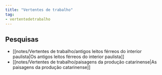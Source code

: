 ```yaml
---
title: "Vertentes de trabalho"
tag:
- vertentedetrabalho
---
```


## Pesquisas
- [[notes/Vertentes de trabalho/antigos leitos férreos do interior paulista|Os antigos leitos férreos do interior paulista]]
- [[notes/Vertentes de trabalho/paisagens da produção catarinense|As paisagens da produção catarinense]]